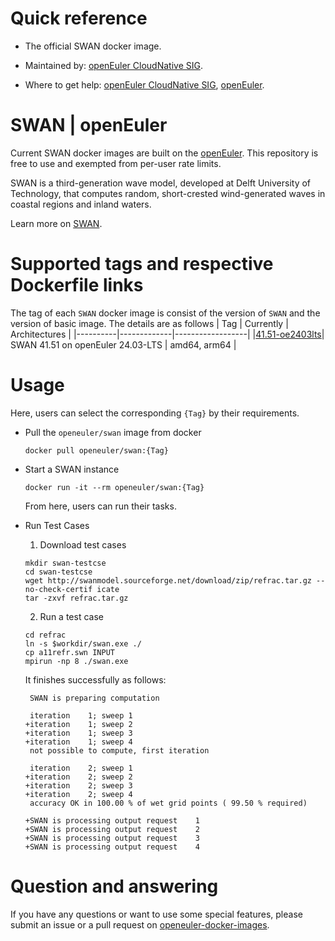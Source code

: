 # Quick reference

- The official SWAN docker image.

- Maintained by: [openEuler CloudNative SIG](https://gitee.com/openeuler/cloudnative).

- Where to get help: [openEuler CloudNative SIG](https://gitee.com/openeuler/cloudnative), [openEuler](https://gitee.com/openeuler/community).

# SWAN | openEuler
Current SWAN docker images are built on the [openEuler](https://repo.openeuler.org/). This repository is free to use and exempted from per-user rate limits.

SWAN is a third-generation wave model, developed at Delft University of Technology, that computes random, short-crested wind-generated waves in coastal regions and inland waters. 

Learn more on [SWAN](https://swanmodel.sourceforge.io/).

# Supported tags and respective Dockerfile links
The tag of each `SWAN` docker image is consist of the version of `SWAN` and the version of basic image. The details are as follows
|    Tag   |  Currently  |   Architectures  |
|----------|-------------|------------------|
|[41.51-oe2403lts](https://gitee.com/openeuler/openeuler-docker-images/blob/master/HPC/swan/41.51/24.03-lts/Dockerfile)| SWAN 41.51 on openEuler 24.03-LTS | amd64, arm64 |


# Usage
Here, users can select the corresponding `{Tag}` by their requirements.

- Pull the `openeuler/swan` image from docker

	```
	docker pull openeuler/swan:{Tag}
	```

- Start a SWAN instance

	```
	docker run -it --rm openeuler/swan:{Tag}
	```
	From here, users can run their tasks.

- Run Test Cases

	1. Download test cases
	```
	mkdir swan-testcse
	cd swan-testcse
	wget http://swanmodel.sourceforge.net/download/zip/refrac.tar.gz --no-check-certif icate
	tar -zxvf refrac.tar.gz
	```
	2. Run a test case
	```
	cd refrac
	ln -s $workdir/swan.exe ./
	cp a11refr.swn INPUT
	mpirun -np 8 ./swan.exe
	```
	It finishes successfully as follows:
	```
	 SWAN is preparing computation

	 iteration    1; sweep 1
	+iteration    1; sweep 2
	+iteration    1; sweep 3
	+iteration    1; sweep 4
	 not possible to compute, first iteration

	 iteration    2; sweep 1
	+iteration    2; sweep 2
	+iteration    2; sweep 3
	+iteration    2; sweep 4
	 accuracy OK in 100.00 % of wet grid points ( 99.50 % required)

	+SWAN is processing output request    1
	+SWAN is processing output request    2
	+SWAN is processing output request    3
	+SWAN is processing output request    4
	```

# Question and answering
If you have any questions or want to use some special features, please submit an issue or a pull request on [openeuler-docker-images](https://gitee.com/openeuler/openeuler-docker-images).